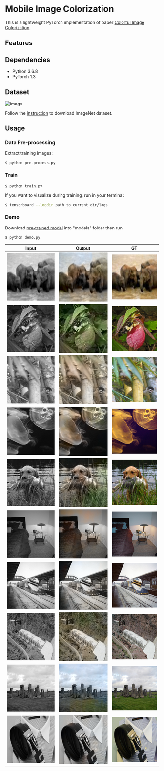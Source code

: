 # Mobile Image Colorization

This is a lightweight PyTorch implementation of paper [Colorful Image Colorization](https://arxiv.org/abs/1603.08511).

## Features



## Dependencies
- Python 3.6.8
- PyTorch 1.3

## Dataset

![image](https://github.com/foamliu/Image-Colorization-PyTorch/raw/master/images/imagenet.png)

Follow the [instruction](https://github.com/foamliu/ImageNet-Downloader) to download ImageNet dataset.




## Usage
### Data Pre-processing
Extract training images:
```bash
$ python pre-process.py
```

### Train
```bash
$ python train.py
```

If you want to visualize during training, run in your terminal:
```bash
$ tensorboard --logdir path_to_current_dir/logs
```

### Demo
Download [pre-trained model](https://github.com/foamliu/Image-Colorization-PyTorch/releases/download/v1.0/model.06-2.5489.hdf5) into "models" folder then run:

```bash
$ python demo.py
```

Input | Output | GT | 
|---|---|---|
|![image](https://github.com/foamliu/Image-Colorization-PyTorch/raw/master/images/0_image.png) | ![image](https://github.com/foamliu/Image-Colorization-PyTorch/raw/master/images/0_out.png)| ![image](https://github.com/foamliu/Image-Colorization-PyTorch/raw/master/images/0_gt.png)|
|![image](https://github.com/foamliu/Image-Colorization-PyTorch/raw/master/images/1_image.png) | ![image](https://github.com/foamliu/Image-Colorization-PyTorch/raw/master/images/1_out.png)| ![image](https://github.com/foamliu/Image-Colorization-PyTorch/raw/master/images/1_gt.png)|
|![image](https://github.com/foamliu/Image-Colorization-PyTorch/raw/master/images/2_image.png) | ![image](https://github.com/foamliu/Image-Colorization-PyTorch/raw/master/images/2_out.png)| ![image](https://github.com/foamliu/Image-Colorization-PyTorch/raw/master/images/2_gt.png)|
|![image](https://github.com/foamliu/Image-Colorization-PyTorch/raw/master/images/3_image.png) | ![image](https://github.com/foamliu/Image-Colorization-PyTorch/raw/master/images/3_out.png)| ![image](https://github.com/foamliu/Image-Colorization-PyTorch/raw/master/images/3_gt.png)|
|![image](https://github.com/foamliu/Image-Colorization-PyTorch/raw/master/images/4_image.png) | ![image](https://github.com/foamliu/Image-Colorization-PyTorch/raw/master/images/4_out.png)| ![image](https://github.com/foamliu/Image-Colorization-PyTorch/raw/master/images/4_gt.png)|
|![image](https://github.com/foamliu/Image-Colorization-PyTorch/raw/master/images/5_image.png) | ![image](https://github.com/foamliu/Image-Colorization-PyTorch/raw/master/images/5_out.png)| ![image](https://github.com/foamliu/Image-Colorization-PyTorch/raw/master/images/5_gt.png)|
|![image](https://github.com/foamliu/Image-Colorization-PyTorch/raw/master/images/6_image.png) | ![image](https://github.com/foamliu/Image-Colorization-PyTorch/raw/master/images/6_out.png)| ![image](https://github.com/foamliu/Image-Colorization-PyTorch/raw/master/images/6_gt.png)|
|![image](https://github.com/foamliu/Image-Colorization-PyTorch/raw/master/images/7_image.png) | ![image](https://github.com/foamliu/Image-Colorization-PyTorch/raw/master/images/7_out.png)| ![image](https://github.com/foamliu/Image-Colorization-PyTorch/raw/master/images/7_gt.png)|
|![image](https://github.com/foamliu/Image-Colorization-PyTorch/raw/master/images/8_image.png) | ![image](https://github.com/foamliu/Image-Colorization-PyTorch/raw/master/images/8_out.png)| ![image](https://github.com/foamliu/Image-Colorization-PyTorch/raw/master/images/8_gt.png)|
|![image](https://github.com/foamliu/Image-Colorization-PyTorch/raw/master/images/9_image.png) | ![image](https://github.com/foamliu/Image-Colorization-PyTorch/raw/master/images/9_out.png)| ![image](https://github.com/foamliu/Image-Colorization-PyTorch/raw/master/images/9_gt.png)|
